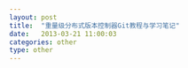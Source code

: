 ```yaml
---
layout: post
title:  "重量级分布式版本控制器Git教程与学习笔记"
date:   2013-03-21 11:00:03
categories: other
type: other
---
```


